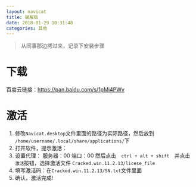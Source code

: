 ```yaml
---
layout: navicat
title: 破解版
date: 2018-01-29 10:31:48
categories: 其他
---
```

> 从同事那边拷过来，记录下安装步骤

# 下载
百度云链接：https://pan.baidu.com/s/1pMi4PWv

# 激活
1. 修改`Navicat.desktop`文件里面的路径为实际路径，然后放到　`/home/username/.local/share/applications/`下
1. 打开软件，提示激活：
1. 设置代理：
    服务器：00
    端口：00
    然后点击　``ctrl + alt + shift``　并点击　`激活`按钮，选择激活文件 `Cracked.win.11.2.13/licese_file`
1. 填写激活码：在`Cracked.win.11.2.13/SN.txt`文件里面
1. 确认，激活完成!
